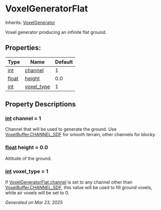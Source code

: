 # VoxelGeneratorFlat

Inherits: [VoxelGenerator](VoxelGenerator.md)

Voxel generator producing an infinite flat ground.

## Properties: 


Type                                                                      | Name                         | Default 
------------------------------------------------------------------------- | ---------------------------- | --------
[int](https://docs.godotengine.org/en/stable/classes/class_int.html)      | [channel](#i_channel)        | 1       
[float](https://docs.godotengine.org/en/stable/classes/class_float.html)  | [height](#i_height)          | 0.0     
[int](https://docs.godotengine.org/en/stable/classes/class_int.html)      | [voxel_type](#i_voxel_type)  | 1       
<p></p>

## Property Descriptions

### [int](https://docs.godotengine.org/en/stable/classes/class_int.html)<span id="i_channel"></span> **channel** = 1

Channel that will be used to generate the ground. Use [VoxelBuffer.CHANNEL_SDF](VoxelBuffer.md#i_CHANNEL_SDF) for smooth terrain, other channels for blocky.

### [float](https://docs.godotengine.org/en/stable/classes/class_float.html)<span id="i_height"></span> **height** = 0.0

Altitude of the ground.

### [int](https://docs.godotengine.org/en/stable/classes/class_int.html)<span id="i_voxel_type"></span> **voxel_type** = 1

If [VoxelGeneratorFlat.channel](VoxelGeneratorFlat.md#i_channel) is set to any channel other than [VoxelBuffer.CHANNEL_SDF](VoxelBuffer.md#i_CHANNEL_SDF), this value will be used to fill ground voxels, while air voxels will be set to 0.

_Generated on Mar 23, 2025_
